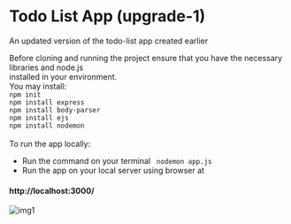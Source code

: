 # Todo List App (upgrade-1)<br>
An updated version of the todo-list app created earlier <br>

Before cloning and running the project ensure that you have the necessary libraries and node.js <br>
installed in your environment.<br>
You may install:<br>
```npm init```<br>
```npm install express```<br>
```npm install body-parser```<br>
```npm install ejs ```<br>
```npm install nodemon```<br>
<br>
To run the app locally: <br>
* Run the command on your terminal ``` nodemon app.js``` <br>
* Run the app on your local server using browser at <br>
#### http://localhost:3000/<br>

![img1](https://github.com/Surajv311/Todo-List-updated/blob/master/images/1.jpg)<br>

